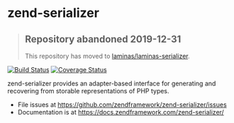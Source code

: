 # zend-serializer

> ## Repository abandoned 2019-12-31
>
> This repository has moved to [laminas/laminas-serializer](https://github.com/laminas/laminas-serializer).

[![Build Status](https://secure.travis-ci.org/zendframework/zend-serializer.svg?branch=master)](https://secure.travis-ci.org/zendframework/zend-serializer)
[![Coverage Status](https://coveralls.io/repos/github/zendframework/zend-serializer/badge.svg?branch=master)](https://coveralls.io/github/zendframework/zend-serializer?branch=master)

zend-serializer provides an adapter-based interface for generating and
recovering from storable representations of PHP types.

- File issues at https://github.com/zendframework/zend-serializer/issues
- Documentation is at https://docs.zendframework.com/zend-serializer/
